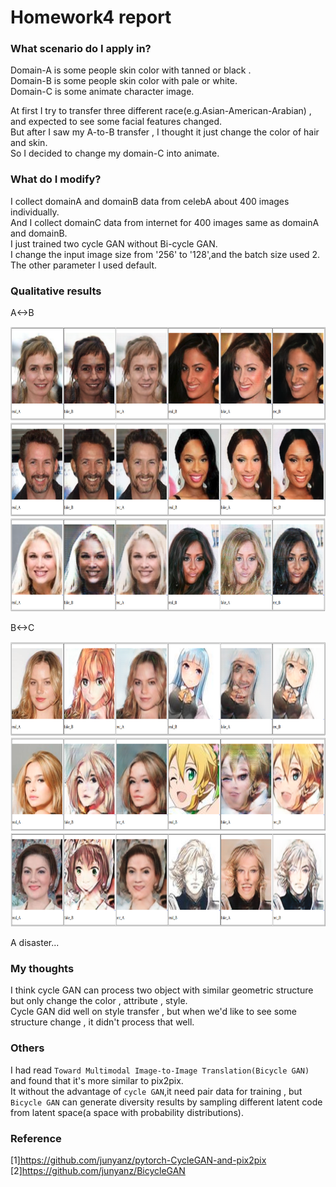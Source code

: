 # Homework4 report

### What scenario do I apply in?

Domain-A is some people skin color with tanned or black .<br>
Domain-B is some people skin color with pale or white.<br>
Domain-C is some animate character image.<br>

At first I try to transfer three different race(e.g.Asian-American-Arabian) , and expected to see some facial features changed.<br>
But after I saw my A-to-B transfer , I thought it just change the color of hair and skin.<br>
So I decided to change my domain-C into animate.
### What do I modify? 

I collect domainA and domainB data from celebA about 400 images individually.<br>
And I collect domainC data from internet for 400 images same as domainA and domainB.<br>
I just trained two cycle GAN without Bi-cycle GAN.<br>
I change the input image size from '256' to '128',and the batch size used 2.<br>
The other parameter I used default.<br>

### Qualitative results
A<->B<br>
<td><img src="1.png" width=900 height=150></td>
<td><img src="2.png" width=900 height=150></td>
<td><img src="3.png" width=900 height=150></td>

B<->C<br>
<td><img src="4.png" width=900 height=150></td>
<td><img src="5.png" width=900 height=150></td>
<td><img src="6.png" width=900 height=150></td>

A disaster...<br>

### My thoughts 
I think cycle GAN can process two object with similar geometric structure but only change the color , attribute , style.<br>
Cycle GAN did well on style transfer , but when we'd like to see some structure change , it didn't process that well.<br>  

### Others
I had read `Toward Multimodal Image-to-Image Translation(Bicycle GAN)` and found that it's more similar to pix2pix.<br>
It without the advantage of `cycle GAN`,it need pair data for training , but `Bicycle GAN` can generate diversity results by sampling different latent code from latent space(a space with probability distributions).<br>


### Reference
[1]https://github.com/junyanz/pytorch-CycleGAN-and-pix2pix<br>
[2]https://github.com/junyanz/BicycleGAN<br>
